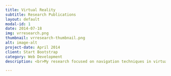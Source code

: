 ```yaml
---
title: Virtual Reality
subtitle: Research Publications
layout: default
modal-id: 1
date: 2014-07-18
img: vrresearch.png
thumbnail: vrresearch-thumbnail.png
alt: image-alt
project-date: April 2014
client: Start Bootstrap
category: Web Development
description: <br>My research focused on navigation techniques in virtual reality (VR), such as redirected walking.<br></p><h4 style="text-align:left; font-family:Droid Serif; font-style:Italic; text-transform:none; margin-bottom:5px;">Infinite Virtual Space Exploration Using Space Tiling and Perceivable Reset at Fixed Positions (ISMAR '22, Singapore)</h4><p style="text-align:left; font-family:Droid Serif; font-style:Italic; font-size:13.5px; text-transform:none; margin-bottom:10.5px;"><b>Soon-Uk Kwon,</b> Sang-Bin Jeon, June-Young Hwang, Yong-Hun Cho, Jinhyung Park, In-Kwon Lee</p><p style="text-align:left; margin-bottom:10.5px;">Reset-at-Fixed-Positions (RFP) eliminated abrupt reorientation tasks which annoy VR users by fixing the reset position. Using our method, the VR user can walk without sudden reorientation tasks and freely trigger the reset. RFP achieved lower motion sickness, negative affect, state anxiety, and a higher sense of immersion and presence than existing gain-based redirection methods.<br></p><p style="font-family:Roboto Slab;">[<a href="https://ieeexplore.ieee.org/document/9995281" target="_blank">pdf</a>], [<a href="https://www.youtube.com/watch?v=AbkvBo55C9Q" target="_blank">Video</a>]</p><h4 style="text-align:left; font-family:Droid Serif; font-style:Italic; text-transform:none; margin-bottom:5px;">Dynamic Optimal Space Partitioning for Redirected Walking in Multi-user Environment (SIGGRAPH '22 & ACM ToG '22, Vancouver, CA)</h4><p style="text-align:left; font-family:Droid Serif; font-style:Italic; font-size:13.5px; text-transform:none; margin-bottom:10.5px;">Sang-Bin Jeon, <b>Soon-Uk Kwon,</b> June-Young Hwang, Yong-Hun Cho, Hayeon Kim, Jinhyung Park, In-Kwon Lee</p><p style="text-align:left; margin-bottom:10.5px;">Optimal Space Partitioning (OSP) is a real-time space partitioning method that can fundamentally separate multiple VR users from each other to avoid collisions while maintaining a lower number of resets. Contrary to conventional thoughts, this study showed a theoretical foundation that the space subdivision method can ensure better safety for VR users than the space sharing method.<br></p><p style="font-family:Roboto Slab;">[<a href="https://dl.acm.org/doi/abs/10.1145/3528223.3530113" target="_blank">pdf</a>], [<a href="https://www.youtube.com/watch?v=Vq7TRMC1cB4" target="_blank">Video</a>]<br></p>

---
```

